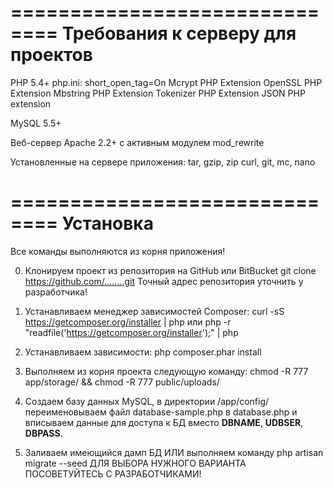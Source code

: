 ==============================
Требования к серверу для проектов
==============================

PHP 5.4+
php.ini: short_open_tag=On
Mcrypt PHP Extension
OpenSSL PHP Extension
Mbstring PHP Extension
Tokenizer PHP Extension
JSON PHP extension

MySQL 5.5+

Веб-сервер Apache 2.2+ с активным модулем mod_rewrite

Установленные на сервере приложения:
tar, gzip, zip
curl, git, mc, nano

==============================
Установка
==============================
Все команды выполняются из корня приложения!

0) Клонируем проект из репозитория на GitHub или BitBucket
git clone https://github.com/........git
Точный адрес репозитория уточнить у разработчика!

1) Устанавливаем менеджер зависимостей Composer:
curl -sS https://getcomposer.org/installer | php
или
php -r "readfile('https://getcomposer.org/installer');" | php

2) Устанавливаем зависимости:
php composer.phar install

3) Выполняем из корня проекта следующую команду:
chmod -R 777 app/storage/ && chmod -R 777 public/uploads/

4) Создаем базу данных MySQL, в директории /app/config/ переименовываем файл database-sample.php в database.php и вписываем данные для доступа к БД вместо __DBNAME__, __UDBSER__, __DBPASS__.

5) Заливаем имеющийся дамп БД
ИЛИ
выполняем команду
php artisan migrate --seed
ДЛЯ ВЫБОРА НУЖНОГО ВАРИАНТА ПОСОВЕТУЙТЕСЬ С РАЗРАБОТЧИКАМИ!